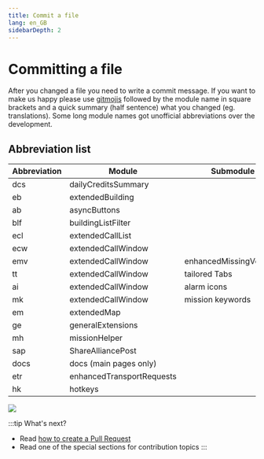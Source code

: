 ```yaml
---
title: Commit a file
lang: en_GB
sidebarDepth: 2
---
```


# Committing a file

After you changed a file you need to write a commit message. If you want to make us happy please
use [gitmojis](https://gitmoji.dev) followed by the module name in square brackets and a quick summary (half sentence)
what you changed (eg. translations). Some long module names got unofficial abbreviations over the development.

## Abbreviation list

| Abbreviation | Module                    | Submodule               |
|--------------|---------------------------|-------------------------|
| dcs          | dailyCreditsSummary       |                         |
| eb           | extendedBuilding          |                         |
| ab           | asyncButtons              |                         |
| blf          | buildingListFilter        |                         |
| ecl          | extendedCallList          |                         |
| ecw          | extendedCallWindow        |                         |
| emv          | extendedCallWindow        | enhancedMissingVehicles |
| tt           | extendedCallWindow        | tailored Tabs           |
| ai           | extendedCallWindow        | alarm icons             |
| mk           | extendedCallWindow        | mission keywords        |
| em           | extendedMap               |                         |
| ge           | generalExtensions         |                         |
| mh           | missionHelper             |                         |
| sap          | ShareAlliancePost         |                         |
| docs         | docs (main pages only)    |                         |
| etr          | enhancedTransportRequests |                         |
| hk           | hotkeys                   |                         |

![](../images/contributing/committing/GH_commit_msg.png)

:::tip What's next?

* Read [how to create a Pull Request](./prs.md)
* Read one of the special sections for contribution topics
  :::
